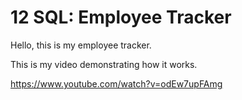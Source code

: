 # 12 SQL: Employee Tracker

Hello, this is my employee tracker.

This is my video demonstrating how it works.

https://www.youtube.com/watch?v=odEw7upFAmg
